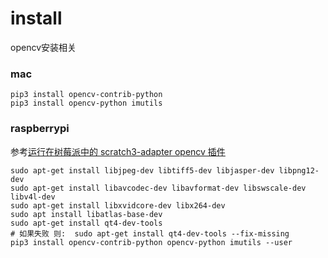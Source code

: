 # install
opencv安装相关

### mac
```
pip3 install opencv-contrib-python
pip3 install opencv-python imutils
```


### raspberrypi
参考[运行在树莓派中的 scratch3-adapter opencv 插件](https://blog.just4fun.site/adapter-opencv.html)

```
sudo apt-get install libjpeg-dev libtiff5-dev libjasper-dev libpng12-dev
sudo apt-get install libavcodec-dev libavformat-dev libswscale-dev libv4l-dev
sudo apt-get install libxvidcore-dev libx264-dev
sudo apt install libatlas-base-dev
sudo apt-get install qt4-dev-tools
# 如果失败 则:  sudo apt-get install qt4-dev-tools --fix-missing
pip3 install opencv-contrib-python opencv-python imutils --user
```